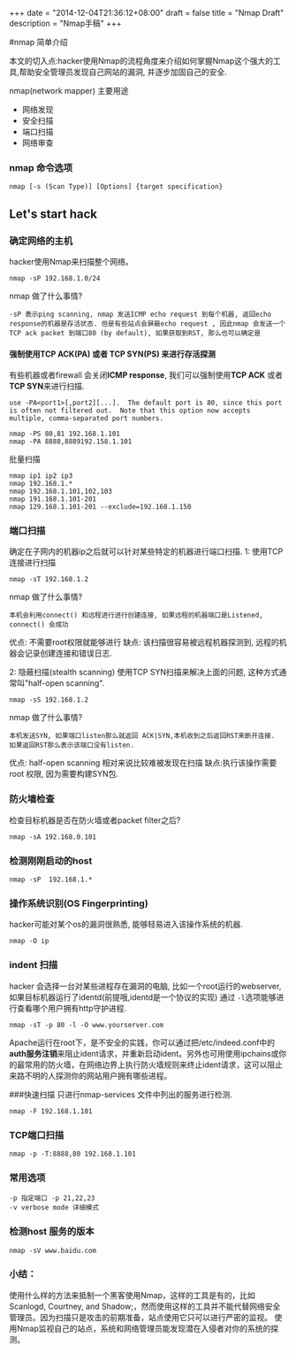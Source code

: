 +++
date = "2014-12-04T21:36:12+08:00"
draft = false
title = "Nmap Draft"
description = "Nmap手稿"
+++

#nmap 简单介绍

本文的切入点:hacker使用Nmap的流程角度来介绍如何掌握Nmap这个强大的工具,帮助安全管理员发现自己网站的漏洞, 并逐步加固自己的安全.   

nmap(network mapper) 主要用途  
- 网络发现  
- 安全扫描 
- 端口扫描 
- 网络审查  

### nmap 命令选项  
	nmap [-s (Scan Type)] [Options] {target specification}
    
## Let's start hack

### 确定网络的主机
hacker使用Nmap来扫描整个网络。  

	nmap -sP 192.168.1.0/24  

<!--more-->
    
nmap 做了什么事情?   

	-sP 表示ping scanning, nmap 发送ICMP echo request 到每个机器, 返回echo response的机器是存活状态. 但是有些站点会屏蔽echo request , 因此nmap 会发送一个TCP ack packet 到端口80 (by default), 如果获取到RST, 那么也可以确定是
    
#### 强制使用TCP ACK(PA) 或者 TCP SYN(PS) 来进行存活探测
有些机器或者firewall 会关闭**ICMP response**, 我们可以强制使用**TCP ACK** 或者**TCP SYN**来进行扫描.  

	use -PA<port1>[,port2][...].  The default port is 80, since this port is often not filtered out.  Note that this option now accepts multiple, comma-separated port numbers.

	nmap -PS 80,81 192.168.1.101
    nmap -PA 8888,8889192.158.1.101
    
批量扫描   

	nmap ip1 ip2 ip3
    nmap 192.168.1.*
    nmap 192.168.1.101,102,103
    nmap 191.168.1.101-201
    nmap 129.168.1.101-201 --exclude=192.168.1.150  
    
    
### 端口扫描
确定在子网内的机器ip之后就可以针对某些特定的机器进行端口扫描.
1: 使用TCP连接进行扫描  

	nmap -sT 192.168.1.2  
    
nmap 做了什么事情?    

	本机会利用connect() 和远程进行进行创建连接, 如果远程的机器端口是Listened, connect() 会成功  
    
优点: 不需要root权限就能够进行
缺点: 该扫描很容易被远程机器探测到, 远程的机器会记录创建连接和错误日志. 

2: 隐蔽扫描(stealth scanning)
使用TCP SYN扫描来解决上面的问题, 这种方式通常叫"half-open scanning".    

	nmap -sS 192.168.1.2
nmap 做了什么事情?  

	本机发送SYN, 如果端口listen那么就返回 ACK|SYN,本机收到之后返回RST来断开连接.  如果返回RST那么表示该端口没有listen. 
优点: half-open scanning 相对来说比较难被发现在扫描
缺点:执行该操作需要root 权限, 因为需要构建SYN包.

### 防火墙检查
检查目标机器是否在防火墙或者packet filter之后?　　

	nmap -sA 192.168.0.101
    
### 检测刚刚启动的host

	nmap -sP  192.168.1.*

### 操作系统识别(OS Fingerprinting)
hacker可能对某个os的漏洞很熟悉, 能够轻易进入该操作系统的机器.  

	nmap -O ip
    
### indent 扫描
hacker 会选择一台对某些进程存在漏洞的电脑, 比如一个root运行的webserver, 如果目标机器运行了identd(前提哦,identd是一个协议的实现) 通过 `-l`选项能够进行查看哪个用户拥有http守护进程.   

	nmap -sT -p 80 -l -O www.yourserver.com
    
 Apache运行在root下，是不安全的实践，你可以通过把/etc/indeed.conf中的**auth服务注销**来阻止ident请求，并重新启动ident。另外也可用使用ipchains或你的最常用的防火墙，在网络边界上执行防火墙规则来终止ident请求，这可以阻止来路不明的人探测你的网站用户拥有哪些进程。  
 
 ###快速扫描
 只进行nmap-services 文件中列出的服务进行检测.
 
 	nmap -F 192.168.1.101  
    
 ### TCP端口扫描
 
 	nmap -p -T:8888,80 192.168.1.101
 
### 常用选项  

	-p 指定端口 -p 21,22,23
    -v verbose mode 详细模式
 
### 检测host 服务的版本  
	
    nmap -sV www.baidu.com
    
### 小结：　　
使用什么样的方法来抵制一个黑客使用Nmap，这样的工具是有的，比如 Scanlogd, Courtney, and Shadow;，然而使用这样的工具并不能代替网络安全管理员。因为扫描只是攻击的前期准备，站点使用它只可以进行严密的监视。 使用Nmap监视自己的站点，系统和网络管理员能发现潜在入侵者对你的系统的探测。

